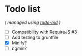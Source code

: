 # Todo list

_\( managed using [todo-md](https://github.com/Hypercubed/todo-md) \)_

- [ ] Compatibility with RequireJS #3
- [ ] Add testing to gruntfile
- [x] Minify?
- [ ] ngmin?